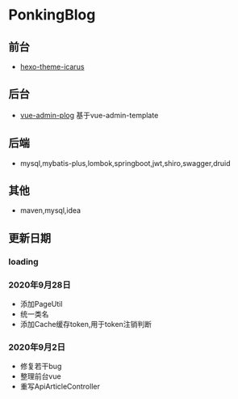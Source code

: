 # PonkingBlog

## 前台
- [hexo-theme-icarus](https://github.com/ppoffice/hexo-theme-icarus)
## 后台
- [vue-admin-plog](https://github.com/PonKing66/vue-admin-pblog) 基于vue-admin-template
## 后端
- mysql,mybatis-plus,lombok,springboot,jwt,shiro,swagger,druid
## 其他
- maven,mysql,idea
## 更新日期
### loading
### 2020年9月28日
- 添加PageUtil
- 统一类名
- 添加Cache缓存token,用于token注销判断
### 2020年9月2日
-  修复若干bug
-  整理前台vue
-  重写ApiArticleController
